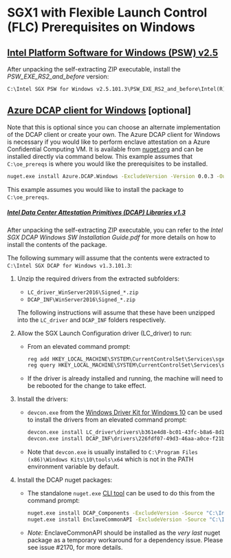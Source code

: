 # SGX1 with Flexible Launch Control (FLC) Prerequisites on Windows

## [Intel Platform Software for Windows (PSW) v2.5](http://registrationcenter-download.intel.com/akdlm/irc_nas/16115/Intel%20SGX%20PSW%20for%20Windows%20v2.5.101.3.exe)

After unpacking the self-extracting ZIP executable, install the *PSW_EXE_RS2_and_before* version:
```cmd
C:\Intel SGX PSW for Windows v2.5.101.3\PSW_EXE_RS2_and_before\Intel(R)_SGX_Windows_x64_PSW_2.5.101.3.exe"
```

## [Azure DCAP client for Windows](https://github.com/Microsoft/Azure-DCAP-Client/tree/master/src/Windows) [optional]

Note that this is optional since you can choose an alternate implementation of the DCAP client or create your own.
The Azure DCAP client for Windows is necessary if you would like to perform enclave attestation on a Azure Confidential Computing VM. It is available from [nuget.org](https://www.nuget.org/packages/Azure.DCAP.Windows/) and can be installed directly via command below.
This example assumes that `C:\oe_prereqs` is where you would like the prerequisites to be installed.

```cmd
nuget.exe install Azure.DCAP.Windows -ExcludeVersion -Version 0.0.3 -OutputDirectory C:\oe_prereqs
```
This example assumes you would like to install the package to `C:\oe_prereqs`.

##### [Intel Data Center Attestation Primitives (DCAP) Libraries v1.3](http://registrationcenter-download.intel.com/akdlm/irc_nas/16114/Intel%20SGX%20DCAP%20for%20Windows%20v1.3.101.3.exe)
After unpacking the self-extracting ZIP executable, you can refer to the *Intel SGX DCAP Windows SW Installation Guide.pdf*
for more details on how to install the contents of the package.

The following summary will assume that the contents were extracted to `C:\Intel SGX DCAP for Windows v1.3.101.3`:

1. Unzip the required drivers from the extracted subfolders:
    - `LC_driver_WinServer2016\Signed_*.zip`
    - `DCAP_INF\WinServer2016\Signed_*.zip`

   The following instructions will assume that these have been unzipped into the `LC_driver` and `DCAP_INF` folders respectively.

2. Allow the SGX Launch Configuration driver (LC_driver) to run:
    - From an elevated command prompt:
      ```cmd
      reg add HKEY_LOCAL_MACHINE\SYSTEM\CurrentControlSet\Services\sgx_lc_msr\Parameters /v "SGX_Launch_Config_Optin" /t REG_DWORD /d 1
      reg query HKEY_LOCAL_MACHINE\SYSTEM\CurrentControlSet\Services\sgx_lc_msr\Parameters /v "SGX_Launch_Config_Optin"
      ```
    - If the driver is already installed and running, the machine will need to be rebooted for the change to take effect.

3. Install the drivers:
    - `devcon.exe` from the [Windows Driver Kit for Windows 10](https://go.microsoft.com/fwlink/?linkid=2026156)
      can be used to install the drivers from an elevated command prompt:
      ```cmd
      devcon.exe install LC_driver\drivers\b361e4d8-bc01-43fc-b8a6-8d101e659ed1\sgx_base_dev.inf root\SgxLCDevice
      devcon.exe install DCAP_INF\drivers\226fdf07-49d3-46aa-a0ce-f21b6d4a05cf\sgx_dcap_dev.inf root\SgxLCDevice_DCAP
      ```
    - Note that `devcon.exe` is usually installed to `C:\Program Files (x86)\Windows Kits\10\tools\x64` which is not in the PATH environment variable by default.
4. Install the DCAP nuget packages:
    - The standalone `nuget.exe` [CLI tool](https://dist.nuget.org/win-x86-commandline/latest/nuget.exe) can be used to do this from the command prompt:
      ```cmd
      nuget.exe install DCAP_Components -ExcludeVersion -Source "C:\Intel SGX DCAP for Windows v1.3.101.3\nuget" -OutputDirectory c:\oe_prereqs
      nuget.exe install EnclaveCommonAPI -ExcludeVersion -Source "C:\Intel SGX DCAP for Windows v1.3.101.3\nuget" -OutputDirectory c:\oe_prereqs
      ```
    - *Note:* EnclaveCommonAPI should be installed as the *very last* nuget package as a temporary workaround for a dependency issue. Please see issue #2170, for more details.
